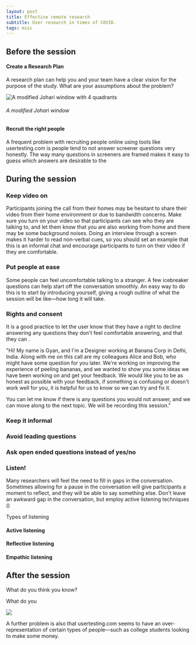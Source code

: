 ```yaml
---
layout: post
title: Effective remote research
subtitle: User research in times of COVID.
tags: misc
---
```


## Before the session


#### Create a Research Plan
A research plan can help you and your team have a clear vision for the purpose of the study. What are your assumptions about the problem?

![A modified Johari window with 4 quadrants](https://gyanl.com/assets/quadrants.png)
###### A modified Johari window

#### Recruit the right people
A frequent problem with recruiting people online using tools like usertesting.com is people tend to not answer screener questions very honestly. The way many questions in screeners are framed makes it easy to guess which answers are desirable to the

## During the session

### Keep video on
Participants joining the call from their homes may be hesitant to share their video from their home environment or due to bandwidth concerns. Make sure you turn on your video so that participants can see who they are talking to, and let them know that you are also working from home and there may be some background noises. Doing an interview through a screen makes it harder to read non-verbal cues, so you should set an example that this is an informal chat and encourage participants to turn on their video if they are comfortable.

### Put people at ease
Some people can feel uncomfortable talking to a stranger. A few icebreaker questions can help start off the conversation smoothly. An easy way to do this is to start by introducing yourself, giving a rough outline of what the session will be like—how long it will take.

### Rights and consent
It is a good practice to let the user know that they have a right to decline answering any questions they don't feel comfortable answering, and that they can .

"Hi! My name is Gyan, and I'm a Designer working at Banana Corp in Delhi, India. Along with me on this call are my colleagues Alice and Bob, who might have some question for you later. We're working on improving the experience of peeling bananas, and we wanted to show you some ideas we have been working on and get your feedback. We would like you to be as honest as possible with your feedback, if something is confusing or doesn't work well for you, it is helpful for us to know so we can try and fix it.

You can let me know if there is any questions you would not answer, and we can move along to the next topic. We will be recording this session." 

### Keep it informal


### Avoid leading questions


### Ask open ended questions instead of yes/no

### Listen!
Many researchers will feel the need to fill in gaps in the conversation. Sometimes allowing for a pause in the conversation will give participants a moment to reflect, and they will be able to say something else. Don't leave an awkward gap in the conversation, but employ active listening techniques ()

Types of listening
#### Active listening

#### Reflective listening

#### Empathic listening

## After the session


What do you think you know?

What do you

<img src="lifewiseadvisors.com/wp-content/uploads/2017/04/unknown-unknown-quadrant.png">





A further problem is also that usertesting.com seems to have an over-representation of certain types of people—such as college students looking to make some money.
